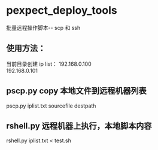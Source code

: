 pexpect_deploy_tools
====================

批量远程操作脚本-- scp 和 ssh 


使用方法：
---------
当前目录创建 ip list：
192.168.0.100  
192.168.0.101  

pscp.py copy 本地文件到远程机器列表
-----------------------------------
pscp.py iplist.txt sourcefile destpath

rshell.py 远程机器上执行，本地脚本内容
--------------------------------------
rshell.py iplist.txt < test.sh




